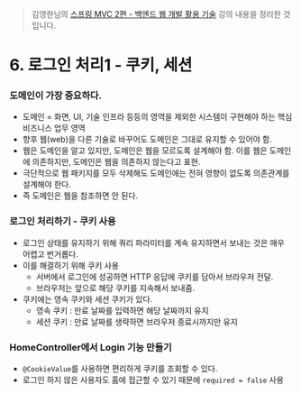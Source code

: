 > 김영한님의 [스프링 MVC 2편 - 백엔드 웹 개발 활용 기술](https://www.inflearn.com/course/%EC%8A%A4%ED%94%84%EB%A7%81-mvc-2/dashboard) 강의 내용을 정리한 것입니다.

# 6. 로그인 처리1 - 쿠키, 세션
### 도메인이 가장 중요하다.
- 도메인 = 화면, UI, 기술 인프라 등등의 영역을 제외한 시스템이 구현해야 하는 핵심 비즈니스 업무 영역
- 향후 웹(web)을 다른 기술로 바꾸어도 도메인은 그대로 유지할 수 있어야 함.
- 웹은 도메인을 알고 있지만, 도메인은 웹을 모르도록 설계해야 함. 이를 웹은 도메인에 의존하지만, 도메인은 웹을 의존하지 않는다고 표현.
- 극단적으로 웹 패키지를 모두 삭제해도 도메인에는 전혀 영향이 없도록 의존관계를 설계해야 한다.
- 즉 도메인은 웹을 참조하면 안 된다.

### 로그인 처리하기 - 쿠키 사용
- 로그인 상태를 유지하기 위해 쿼리 파라미터를 계속 유지하면서 보내는 것은 매우 어렵고 번거롭다.
- 이를 해결하기 위해 쿠키 사용
  - 서버에서 로그인에 성공하면 HTTP 응답에 쿠키를 담아서 브라우저 전달.
  - 브라우저는 앞으로 해당 쿠키를 지속해서 보내줌.
- 쿠키에는 영속 쿠키와 세션 쿠키가 있다.
  - 영속 쿠키 : 만료 날짜를 입력하면 해당 날짜까지 유지
  - 세션 쿠키 : 만료 날짜를 생략하면 브라우저 종료시까지만 유지

### HomeController에서 Login 기능 만들기
- `@CookieValue`를 사용하면 편리하게 쿠키를 조회할 수 있다.
- 로그인 하지 않은 사용자도 홈에 접근할 수 있기 때문에 `required = false` 사용

